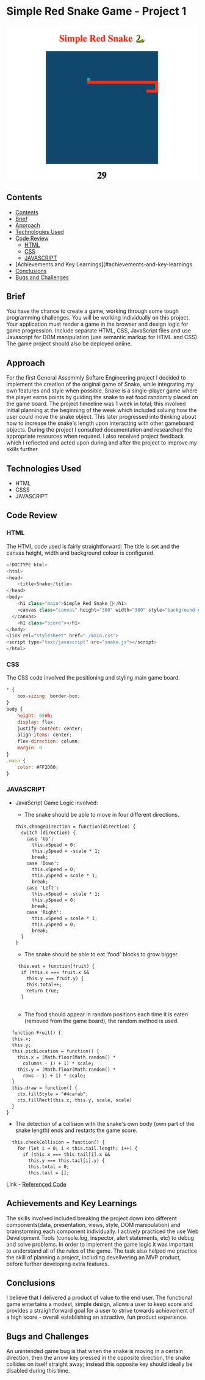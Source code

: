 # Simple Red Snake Game - Project 1

![Snake Game](./snake-screenshot.png)

## Contents

- [Contents](#contents)
- [Brief](#brief)
- [Approach](#approach)
- [Technologies Used](#technologies-used)
- [Code Review](code-review)
  - [HTML](#html)
  - [CSS](#css)
  - [JAVASCRIPT](#javascript)
- [Achievements and Key Learnings](#achievements-and-key-learnings
- [Conclusions](#conclusions)
- [Bugs and Challenges](#bugs-and-challenges)

## Brief
You have the chance to create a game, working through some tough programming challenges. You will be working individually on this project. Your application must render a game in the browser and design logic for game progression. Include separate HTML, CSS, JavaScript files and use Javascript for DOM manipulation (use semantic markup for HTML and CSS). The game project should also be deployed online.


## Approach
For the first General Assemmly Softare Engineering project I decided to implement the creation of the original game of Snake, while integrating my own features and style when possible. Snake is a single-player game where the player earns points by guiding the snake to eat food randomly placed on the game board. The project timeeline was 1 week in total; this involved initial planning at the beginning of the week which included solving how the user could move the snake object. This later progressed into thinking about how to increase the snake's length upon interacting with other gameboard objects. During the project I consulted documentation and researched the appropriate resources when required. I also received project feedback which I reflected and acted upon during and after the project to improve my skills further.

## Technologies Used
- HTML
- CSSS
- JAVASCRIPT

## Code Review

### HTML

The HTML code used is fairly straightforward: The title is set and the canvas height, width and background colour is configured.
``` javascript
<!DOCTYPE html>
<html>
<head>
    <title>Snake</title>
</head>
<body>
    <h1 class="main">Simple Red Snake 🐍</h1>
    <canvas class="canvas" height="380" width="380" style="background-color: #205279">
  </canvas>
    <h1 class="score"></h1>
</body>
<link rel="stylesheet" href="./main.css">
<script type="text/javascript" src="snake.js"></script>
</html>
```

### CSS

The CSS code involved the positioning and styling main game board.

``` javascript
* {
    box-sizing: border-box;
}
body {
    height: 65vh;
    display: flex;
    justify-content: center;
    align-items: center;
    flex-direction: column;
    margin: 0
}
.main {
    color: #FF2D00;
}
```

### JAVASCRIPT
- JavaScript Game Logic involved:
  - The snake should be able to move in four different directions.
  
  ```
  this.changeDirection = function(direction) {
    switch (direction) {
      case 'Up':
        this.xSpeed = 0;
        this.ySpeed = -scale * 1;
        break;
      case 'Down':
        this.xSpeed = 0;
        this.ySpeed = scale * 1;
        break;
      case 'Left':
        this.xSpeed = -scale * 1;
        this.ySpeed = 0;
        break;
      case 'Right':
        this.xSpeed = scale * 1;
        this.ySpeed = 0;
        break;
    }
  }
  
  ```
  - The snake should be able to eat 'food' blocks to grow bigger.
  
  ```
   this.eat = function(fruit) {
    if (this.x === fruit.x &&
      this.y === fruit.y) {
      this.total++;
      return true;
    }
    
  ```
  - The food should appear in random positions each time it is eaten (removed from the game board), the random method is used.
  
```
  function Fruit() {
  this.x;
  this.y;
  this.pickLocation = function() {
    this.x = (Math.floor(Math.random() *
      columns - 1) + 1) * scale;
    this.y = (Math.floor(Math.random() *
      rows - 1) + 1) * scale;
  }
  this.draw = function() {
    ctx.fillStyle = "#4cafab";
    ctx.fillRect(this.x, this.y, scale, scale)
  }
}
```
   - The detection of a collision with the snake's own body (own part of the snake length) ends and restarts the game score.
  
```
  this.checkCollision = function() {
    for (let i = 0; i < this.tail.length; i++) {
      if (this.x === this.tail[i].x &&
        this.y === this.tail[i].y) {
        this.total = 0;
        this.tail = [];
```

Link - [Referenced Code](https://github.com/RichardBekoe/Simple-Red-Snake/blob/master/snake.js)

## Achievements and Key Learnings

The skills involved included breaking the project down into different components(data, presentation, views, style, DOM manipulation) and brainstorming each component individually. I actively practiced the use Web Development Tools (console.log, inspector, alert statements, etc) to debug and solve problems. In order to implement the game logic it was important to understand all of the rules of the game. The task also helped me practice the skill of planning a project, including develivering an MVP product, before further developing extra features.

## Conclusions

I believe that I delivered a product of value to the end user. The functional game entertains a modest, simple design, allows a user to keep score and provides a straightforward goal for a user to strive towards achievement of a high score - overall establishing an attractive, fun product experience.

## Bugs and Challenges

An unintended game bug is that when the snake is moving in a certain direction, then the arrow key pressed in the opposite direction, the snake collides on itself straight away; instead this opposite key should ideally be disabled during this time.


